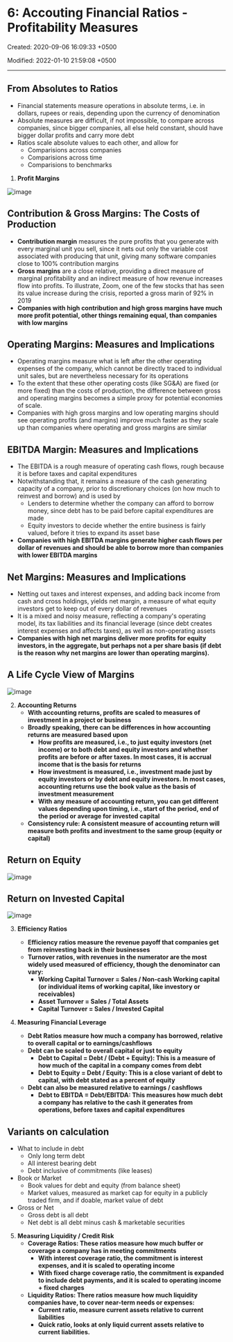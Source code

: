 # 6: Accouting Financial Ratios - Profitability Measures

Created: 2020-09-06 16:09:33 +0500

Modified: 2022-01-10 21:59:08 +0500

---

## From Absolutes to Ratios

- Financial statements measure operations in absolute terms, i.e. in dollars, rupees or reais, depending upon the currency of denomination
- Absolute measures are difficult, if not impossible, to compare across companies, since bigger companies, all else held constant, should have bigger dollar profits and carry more debt
- Ratios scale absolute values to each other, and allow for
  - Comparisions across companies
  - Comparisions across time
  - Comparisions to benchmarks

1. **Profit Margins**

![image](media/Accounting-for-Finance_6-Accouting-Financial-Ratios-Profitability-Measures-image1.jpeg)

## Contribution & Gross Margins: The Costs of Production

- **Contribution margin** measures the pure profits that you generate with every marginal unit you sell, since it nets out only the variable cost associated with producing that unit, giving many software companies close to 100% contribution margins
- **Gross margins** are a close relative, providing a direct measure of marginal profitability and an indirect measure of how revenue increases flow into profits. To illustrate, Zoom, one of the few stocks that has seen its value increase during the crisis, reported a gross marin of 92% in 2019
- **Companies with high contribution and high gross margins have much more profit potential, other things remaining equal, than companies with low margins**

## Operating Margins: Measures and Implications

- Operating margins measure what is left after the other operating expenses of the company, which cannot be directly traced to individual unit sales, but are nevertheless necessary for its operations
- To the extent that these other operating costs (like SG&A) are fixed (or more fixed) than the costs of production, the difference between gross and operating margins becomes a simple proxy for potential economies of scale.
- Companies with high gross margins and low operating margins should see operating profits (and margins) improve much faster as they scale up than companies where operating and gross margins are similar

## EBITDA Margin: Measures and Implications

- The EBITDA is a rough measure of operating cash flows, rough because it is before taxes and capital expenditures
- Notwithstanding that, it remains a measure of the cash generating capacity of a company, prior to discretionary choices (on how much to reinvest and borrow) and is used by
  - Lenders to determine whether the company can afford to borrow money, since debt has to be paid before capital expenditures are made
  - Equity investors to decide whether the entire business is fairly valued, before it tries to expand its asset base
- **Companies with high EBITDA margins generate higher cash flows per dollar of revenues and should be able to borrow more than companies with lower EBITDA margins**

## Net Margins: Measures and Implications

- Netting out taxes and interest expenses, and adding back income from cash and cross holdings, yields net margin, a measure of what equity investors get to keep out of every dollar of revenues
- It is a mixed and noisy measure, reflecting a company's operating model, its tax liabilities and its financial leverage (since debt creates interest expenses and affects taxes), as well as non-operating assets
- **Companies with high net margins deliver more profits for equity investors, in the aggregate, but perhaps not a per share basis (if debt is the reason why net margins are lower than operating margins).**

## A Life Cycle View of Margins

![image](media/Accounting-for-Finance_6-Accouting-Financial-Ratios-Profitability-Measures-image2.jpg)

2. **Accounting Returns**
    - **With accounting returns, profits are scaled to measures of investment in a project or business**
    - **Broadly speaking, there can be differences in how accounting returns are measured based upon**
        - **How profits are measured, i.e., to just equity investors (net income) or to both debt and equity investors and whether profits are before or after taxes. In most cases, it is accrual income that is the basis for returns**
        - **How investment is measured, i.e., investment made just by equity investors or by debt and equity investors. In most cases, accounting returns use the book value as the basis of investment measurement**
        - **With any measure of accounting return, you can get different values depending upon timing, i.e., start of the period, end of the period or average for invested capital**
    - **Consistency rule: A consistent measure of accounting return will measure both profits and investment to the same group (equity or capital)**

## Return on Equity

![image](media/Accounting-for-Finance_6-Accouting-Financial-Ratios-Profitability-Measures-image3.jpg)

## Return on Invested Capital

![image](media/Accounting-for-Finance_6-Accouting-Financial-Ratios-Profitability-Measures-image4.jpg)

3. **Efficiency Ratios**
    - **Efficiency ratios measure the revenue payoff that companies get from reinvesting back in their businesses**
    - **Turnover ratios, with revenues in the numerator are the most widely used measured of efficiency, though the denominator can vary:**
        - **Working Capital Turnover = Sales / Non-cash Working capital (or individual items of working capital, like investory or receivables)**
        - **Asset Turnover = Sales / Total Assets**
        - **Capital Turnover = Sales / Invested Capital**

4. **Measuring Financial Leverage**
    - **Debt Ratios measure how much a company has borrowed, relative to overall capital or to earnings/cashflows**
    - **Debt can be scaled to overall capital or just to equity**
        - **Debt to Capital = Debt / (Debt + Equity): This is a measure of how much of the capital in a company comes from debt**
        - **Debt to Equity = Debt / Equity: This is a close variant of debt to capital, with debt stated as a percent of equity**
    - **Debt can also be measured relative to earnings / cashflows**
        - **Debt to EBITDA = Debt/EBITDA: This measures how much debt a company has relative to the cash it generates from operations, before taxes and capital expenditures**

## Variants on calculation

- What to include in debt
  - Only long term debt
  - All interest bearing debt
  - Debt inclusive of commitments (like leases)
- Book or Market
  - Book values for debt and equity (from balance sheet)
  - Market values, measured as market cap for equity in a publicly traded firm, and if doable, market value of debt
- Gross or Net
  - Gross debt is all debt
  - Net debt is all debt minus cash & marketable securities

5. **Measuring Liquidity / Credit Risk**
    - **Coverage Ratios: These ratios measure how much buffer or coverage a company has in meeting commitments**
        - **With interest coverage ratio, the commitment is interest expenses, and it is scaled to operating income**
        - **With fixed charge coverage ratio, the commitment is expanded to include debt payments, and it is scaled to operating income + fixed charges**
    - **Liquidity Ratios: There ratios measure how much liquidity companies have, to cover near-term needs or expenses:**
        - **Current ratio, measure current assets relative to current liabilities**
        - **Quick ratio, looks at only liquid current assets relative to current liabilities.**
